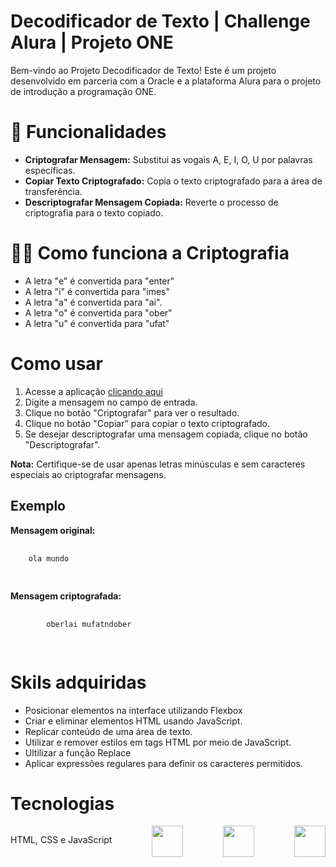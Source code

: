 # Decodificador de Texto | Challenge Alura | Projeto ONE
Bem-vindo ao Projeto Decodificador de Texto! Este é um projeto desenvolvido em parceria com a Oracle e a plataforma Alura para o projeto de introdução a programação ONE.

# 🚀 Funcionalidades
<ul>
      <li><strong>Criptografar Mensagem:</strong> Substitui as vogais A, E, I, O, U por palavras específicas.</li>
      <li><strong>Copiar Texto Criptografado:</strong> Copia o texto criptografado para a área de transferência.</li>
      <li><strong>Descriptografar Mensagem Copiada:</strong> Reverte o processo de criptografia para o texto copiado.</li>
</ul>

# 🧑‍💻 Como funciona a Criptografia
<ul>
  <li>A letra "e" é convertida para "enter"</li>
  <li>A letra "i" é convertida para "imes"</li>
  <li>A letra "a" é convertida para "ai".</li>
  <li>A letra "o" é convertida para "ober"</li>
  <li>A letra "u" é convertida para "ufat"</li>
</ul>

# Como usar
<ol>
  <li>Acesse a aplicação <a href="https://joaovicttor07.github.io/projeto-decodificador-de-texto/">clicando aqui</a></li>
  <li>Digite a mensagem no campo de entrada.</li>
  <li>Clique no botão "Criptografar" para ver o resultado.</li>
  <li>Clique no botão "Copiar" para copiar o texto criptografado.</li>
  <li>Se desejar descriptografar uma mensagem copiada, clique no botão "Descriptografar".</li>
</ol>
<p><strong>Nota:</strong> Certifique-se de usar apenas letras minúsculas e sem caracteres especiais ao criptografar mensagens.</p>

<h2>Exemplo</h2>
<p><strong>Mensagem original:</strong></p>
    <pre>
      <code>
    ola mundo
      </code>
    </pre> 
<p><strong>Mensagem criptografada:</strong></p>
    <pre>
      <code>
        oberlai mufatndober
      </code>
    </pre>

# Skils adquiridas
<ul>
  <li>Posicionar elementos na interface utilizando Flexbox</li>
  <li>Criar e eliminar elementos HTML usando JavaScript.</li>
  <li>Replicar conteúdo de uma área de texto.</li>
  <li>Utilizar e remover estilos em tags HTML por meio de JavaScript.</li>
  <li>Ultilizar a função Replace</li>
  <li>Aplicar expressões regulares para definir os caracteres permitidos.</li>
</ul>

# Tecnologias
<div style="display: flex; justify-content: space-between;">
  <p>HTML, CSS e JavaScript</p>
    <img src="https://cdn.jsdelivr.net/gh/devicons/devicon@latest/icons/html5/html5-plain.svg" width="50" height="50" />
    <img src="https://cdn.jsdelivr.net/gh/devicons/devicon@latest/icons/css3/css3-plain.svg" width="50" height="50" />
    <img src="https://cdn.jsdelivr.net/gh/devicons/devicon@latest/icons/javascript/javascript-plain.svg" width="50" height="50" />
</div>
